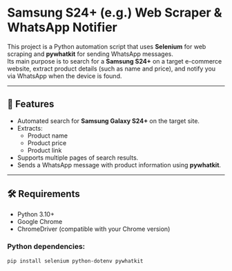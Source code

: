 # Samsung S24+ (e.g.) Web Scraper & WhatsApp Notifier

This project is a Python automation script that uses **Selenium** for web scraping and **pywhatkit** for sending WhatsApp messages.  
Its main purpose is to search for a **Samsung S24+** on a target e-commerce website, extract product details (such as name and price), and notify you via WhatsApp when the device is found.

---

## 🚀 Features
- Automated search for **Samsung Galaxy S24+** on the target site.
- Extracts:
  - Product name
  - Product price
  - Product link
- Supports multiple pages of search results.
- Sends a WhatsApp message with product information using **pywhatkit**.

---

## 🛠️ Requirements
- Python 3.10+
- Google Chrome
- ChromeDriver (compatible with your Chrome version)

### Python dependencies:
```bash
pip install selenium python-dotenv pywhatkit